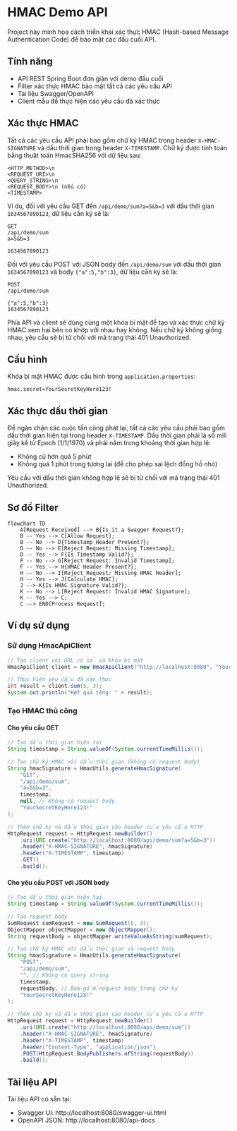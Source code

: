 # HMAC Demo API

Project này minh họa cách triển khai xác thực HMAC (Hash-based Message Authentication Code) để bảo mật các đầu cuối API.

## Tính năng

- API REST Spring Boot đơn giản với demo đầu cuối
- Filter xác thực HMAC bảo mật tất cả các yêu cầu API
- Tài liệu Swagger/OpenAPI
- Client mẫu để thực hiện các yêu cầu đã xác thực

## Xác thực HMAC

Tất cả các yêu cầu API phải bao gồm chữ ký HMAC trong header `X-HMAC-SIGNATURE` và dấu thời gian trong header `X-TIMESTAMP`. Chữ ký được tính toán bằng thuật toán HmacSHA256 với dữ liệu sau:

```
<HTTP_METHOD>\n
<REQUEST_URI>\n
<QUERY_STRING>\n
<REQUEST_BODY>\n (nếu có)
<TIMESTAMP>
```

Ví dụ, đối với yêu cầu GET đến `/api/demo/sum?a=5&b=3` với dấu thời gian `1634567890123`, dữ liệu cần ký sẽ là:

```
GET
/api/demo/sum
a=5&b=3

1634567890123
```

Đối với yêu cầu POST với JSON body đến `/api/demo/sum` với dấu thời gian `1634567890123` và body `{"a":5,"b":3}`, dữ liệu cần ký sẽ là:

```
POST
/api/demo/sum

{"a":5,"b":3}
1634567890123
```

Phía API và client sẽ dùng cùng một khóa bí mật để tạo và xác thực chữ ký HMAC xem hai bên có khớp với nhau hay không. Nếu chữ ký không giống nhau, yêu cầu sẽ bị từ chối với mã trạng thái 401 Unauthorized.

## Cấu hình

Khóa bí mật HMAC được cấu hình trong `application.properties`:

```properties
hmac.secret=YourSecretKeyHere123!
```

## Xác thực dấu thời gian

Để ngăn chặn các cuộc tấn công phát lại, tất cả các yêu cầu phải bao gồm dấu thời gian hiện tại trong header `X-TIMESTAMP`. Dấu thời gian phải là số mili giây kể từ Epoch (1/1/1970) và phải nằm trong khoảng thời gian hợp lệ:

- Không cũ hơn quá 5 phút
- Không quá 1 phút trong tương lai (để cho phép sai lệch đồng hồ nhỏ)

Yêu cầu với dấu thời gian không hợp lệ sẽ bị từ chối với mã trạng thái 401 Unauthorized.

## Sơ đồ Filter

```mermaid
flowchart TD
    A[Request Received] --> B{Is it a Swagger Request?};
    B -- Yes --> C[Allow Request];
    B -- No --> D{Timestamp Header Present?};
    D -- No --> E[Reject Request: Missing Timestamp];
    D -- Yes --> F{Is Timestamp Valid?};
    F -- No --> G[Reject Request: Invalid Timestamp];
    F -- Yes --> H{HMAC Header Present?};
    H -- No --> I[Reject Request: Missing HMAC Header];
    H -- Yes --> J[Calculate HMAC];
    J --> K{Is HMAC Signature Valid?};
    K -- No --> L[Reject Request: Invalid HMAC Signature];
    K -- Yes --> C;
    C --> END[Process Request];
```

## Ví dụ sử dụng

### Sử dụng HmacApiClient

```java
// Tạo client với URL cơ sở và khóa bí mật
HmacApiClient client = new HmacApiClient("http://localhost:8080", "YourSecretKeyHere123!");

// Thực hiện yêu cầu đã xác thực
int result = client.sum(5, 3);
System.out.println("Kết quả tổng: " + result);
```

### Tạo HMAC thủ công

#### Cho yêu cầu GET

```java
// Tạo dấu thời gian hiện tại
String timestamp = String.valueOf(System.currentTimeMillis());

// Tạo chữ ký HMAC với dấu thời gian (không có request body)
String hmacSignature = HmacUtils.generateHmacSignature(
    "GET", 
    "/api/demo/sum", 
    "a=5&b=3", 
    timestamp,
    null, // Không có request body
    "YourSecretKeyHere123!"
);

// Thêm chữ ký và dấu thời gian vào header của yêu cầu HTTP
HttpRequest request = HttpRequest.newBuilder()
    .uri(URI.create("http://localhost:8080/api/demo/sum?a=5&b=3"))
    .header("X-HMAC-SIGNATURE", hmacSignature)
    .header("X-TIMESTAMP", timestamp)
    .GET()
    .build();
```

#### Cho yêu cầu POST với JSON body

```java
// Tạo dấu thời gian hiện tại
String timestamp = String.valueOf(System.currentTimeMillis());

// Tạo request body
SumRequest sumRequest = new SumRequest(5, 3);
ObjectMapper objectMapper = new ObjectMapper();
String requestBody = objectMapper.writeValueAsString(sumRequest);

// Tạo chữ ký HMAC với dấu thời gian và request body
String hmacSignature = HmacUtils.generateHmacSignature(
    "POST", 
    "/api/demo/sum", 
    "", // Không có query string
    timestamp,
    requestBody, // Bao gồm request body trong chữ ký
    "YourSecretKeyHere123!"
);

// Thêm chữ ký và dấu thời gian vào header của yêu cầu HTTP
HttpRequest request = HttpRequest.newBuilder()
    .uri(URI.create("http://localhost:8080/api/demo/sum"))
    .header("X-HMAC-SIGNATURE", hmacSignature)
    .header("X-TIMESTAMP", timestamp)
    .header("Content-Type", "application/json")
    .POST(HttpRequest.BodyPublishers.ofString(requestBody))
    .build();
```

## Tài liệu API

Tài liệu API có sẵn tại:
- Swagger UI: http://localhost:8080/swagger-ui.html
- OpenAPI JSON: http://localhost:8080/api-docs

